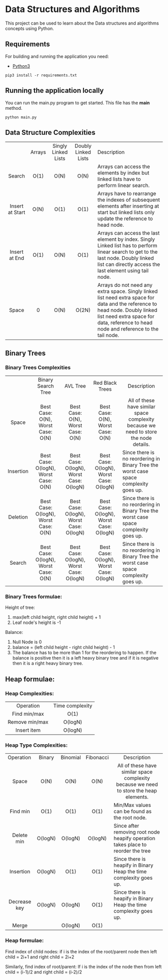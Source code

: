 # Data Structures and Algorithms

This project can be used to learn about the Data structures and algorithms concepts using Python.

## Requirements

For building and running the application you need:

- [Python3](https://www.python.org/downloads/)

```shell
pip3 install -r requirements.txt
```

## Running the application locally

You can run the main.py program to get started. This file has the __main__ method.

```shell
python main.py
```

## Data Structure Complexities

<table>
<tr>
<td></td>
<td style="text-align:center">Arrays</td>
<td style="text-align:center">Singly Linked Lists</td>
<td style="text-align:center">Doubly Linked Lists</td>
<td>Description</td>
</tr>
<tr>
<td style="text-align:center">Search</td>
<td style="text-align:center">O(1)</td>
<td style="text-align:center">O(N)</td>
<td style="text-align:center">O(N)</td>
<td>Arrays can access the elements by index but linked lists have to perform linear search.</td>
</tr>
<tr>
<td style="text-align:center">Insert at Start</td>
<td style="text-align:center">O(N)</td>
<td style="text-align:center">O(1)</td>
<td style="text-align:center">O(1)</td>
<td>Arrays have to rearrange the indexes of subsequent elements after inserting at start but 
linked lists only update the reference to head node.</td>
</tr>
<tr>
<td style="text-align:center">Insert at End</td>
<td style="text-align:center">O(1)</td>
<td style="text-align:center">O(N)</td>
<td style="text-align:center">O(1)</td>
<td>Arrays can access the last element by index. Singly Linked list has to perform linear 
search to get to the last node. Doubly linked list can directly access the last element using 
tail node.</td>
</tr>
<tr>
<td style="text-align:center">Space</td>
<td style="text-align:center">0</td>
<td style="text-align:center">O(N)</td>
<td style="text-align:center">O(2N)</td>
<td>Arrays do not need any extra space. Singly linked list need extra space for data and the 
reference to head node. Doubly linked list need extra space for data, reference to head node and 
reference to the tail node.</td>
</tr>
</table>

## Binary Trees

### Binary Trees Complexities

<table>
<tr>
<td></td>
<td style="text-align:center">Binary Search Tree</td>
<td style="text-align:center">AVL Tree</td>
<td style="text-align:center">Red Black Trees</td>
<td style="text-align:center">Description</td>
</tr>
<tr>
<td style="text-align:center">Space</td>
<td style="text-align:center">Best Case: O(N), Worst Case: O(N)</td>
<td style="text-align:center">Best Case: O(N), Worst Case: O(N)</td>
<td style="text-align:center">Best Case: O(N), Worst Case: O(N)</td>
<td style="text-align:center">All of these have similar space complexity because we need to 
store the node details.</td>
</tr>
<tr>
<td style="text-align:center">Insertion</td>
<td style="text-align:center">Best Case: O(logN), Worst Case: O(N)</td>
<td style="text-align:center">Best Case: O(logN), Worst Case: O(logN)</td>
<td style="text-align:center">Best Case: O(logN), Worst Case: O(logN)</td>
<td>Since there is no reordering in Binary Tree the worst case space complexity goes up.</td>
</tr>
<tr>
<td style="text-align:center">Deletion</td>
<td style="text-align:center">Best Case: O(logN), Worst Case: O(N)</td>
<td style="text-align:center">Best Case: O(logN), Worst Case: O(logN)</td>
<td style="text-align:center">Best Case: O(logN), Worst Case: O(logN)</td>
<td>Since there is no reordering in Binary Tree the worst case space complexity goes up.</td>
</tr>
<tr>
<td style="text-align:center">Search</td>
<td style="text-align:center">Best Case: O(logN), Worst Case: O(N)</td>
<td style="text-align:center">Best Case: O(logN), Worst Case: O(logN)</td>
<td style="text-align:center">Best Case: O(logN), Worst Case: O(logN)</td>
<td>Since there is no reordering in Binary Tree the worst case space complexity goes up.</td>
</tr>
</table>

### Binary Trees formulae:

Height of tree:
1. max(left child height, right child height) + 1
2. Leaf node's height is -1

Balance:
1. Null Node is 0
2. balance = (left child height - right child height) - 1
3. The balance has to be more than 1 for the reordering to happen. If the balance is positive 
   then it is a left heavy binary tree and if it is negative then it is a right heavy binary tree.

## Heap formulae:

### Heap Complexities:

<table>
<tr>
<td style="text-align:center">Operation</td>
<td style="text-align:center">Time complexity</td>
</tr>
<tr>
<td style="text-align:center">Find min/max</td>
<td style="text-align:center">O(1)</td>
</tr>
<tr>
<td style="text-align:center">Remove min/max</td>
<td style="text-align:center">O(logN)</td>
<tr>
<td style="text-align:center">Insert item</td>
<td style="text-align:center">O(logN)</td>
</tr>
</table>


### Heap Type Complexities:

<table>
<tr>
<td>Operation</td>
<td style="text-align:center">Binary</td>
<td style="text-align:center">Binomial</td>
<td style="text-align:center">Fibonacci</td>
<td style="text-align:center">Description</td>
</tr>
<tr>
<td style="text-align:center">Space</td>
<td style="text-align:center">O(N)</td>
<td style="text-align:center">O(N)</td>
<td style="text-align:center">O(N)</td>
<td style="text-align:center">All of these have similar space complexity because we need to 
store the heap elements.</td>
</tr>
<tr>
<td style="text-align:center">Find min</td>
<td style="text-align:center">O(1)</td>
<td style="text-align:center">O(1)</td>
<td style="text-align:center">O(1)</td>
<td>Min/Max values can be found as the root node.</td>
</tr>
<tr>
<td style="text-align:center">Delete min</td>
<td style="text-align:center">O(logN)</td>
<td style="text-align:center">O(logN)</td>
<td style="text-align:center">O(logN)</td>
<td>Since after removing root node heapify operation takes place to reorder the tree</td>
</tr>
<tr>
<td style="text-align:center">Insertion</td>
<td style="text-align:center">O(logN)</td>
<td style="text-align:center">O(1)</td>
<td style="text-align:center">O(1)</td>
<td>Since there is heapify in Binary Heap the time complexity goes up.</td>
</tr>
<tr>
<td style="text-align:center">Decrease key</td>
<td style="text-align:center">O(logN)</td>
<td style="text-align:center">O(logN)</td>
<td style="text-align:center">O(1)</td>
<td>Since there is heapify in Binary Heap the time complexity goes up.</td>
</tr>
<tr>
<td style="text-align:center">Merge</td>
<td style="text-align:center"></td>
<td style="text-align:center">O(logN)</td>
<td style="text-align:center">O(1)</td>
<td></td>
</tr>
</table>

### Heap formulae:

Find index of child nodes:
if i is the index of the root/parent node then left child = 2i+1 and right child = 2i+2

Similarly, find index of root/parent:
If i is the index of the node then from left child = (i-1)/2 and right child = (i-2)/2

